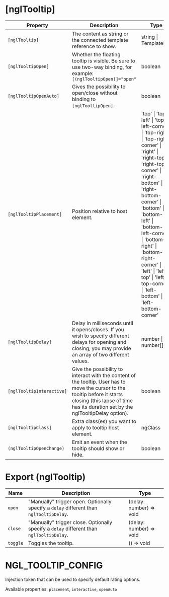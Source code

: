 # [nglTooltip]

| Property | Description | Type | Default |
| -------- | ----------- | ---- | ------- |
| `[nglTooltip]` | The content as string or the connected template reference to show. | string \| TemplateRef | |
| `[nglTooltipOpen]` | Whether the floating tooltip is visible. Be sure to use two-way binding, for example: `[(nglTooltipOpen)]="open"` | boolean | |
| `[nglTooltipOpenAuto]` | Gives the possibility to open/close without binding to `[nglTooltipOpen]`. | boolean | false |
| `[nglTooltipPlacement]` | Position relative to host element. | 'top' \| 'top-left' \| 'top-left-corner' \| 'top-right' \| 'top-right-corner' \| 'right' \| 'right-top' \| 'right-top-corner' \| 'right-bottom' \| 'right-bottom-corner' \| 'bottom' \| 'bottom-left' \| 'bottom-left-corner' \| 'bottom-right' \| 'bottom-right-corner' \| 'left' \| 'left-top' \| 'left-top-corner' \| 'left-bottom' \| 'left-bottom-corner' | 'top' |
| `[nglTooltipDelay]` | Delay in milliseconds until it opens/closes. If you wish to specify different delays for opening and closing, you may provide an array of two different values. | number \| number[] | |
| `[nglTooltipInteractive]` | Give the possibility to interact with the content of the tooltip. User has to move the cursor to the tooltip before it starts closing (this lapse of time has its duration set by the nglTooltipDelay option). | boolean | false |
| `[nglTooltipClass]` | Extra class(es) you want to apply to tooltip host element. | ngClass | |
| `(nglTooltipOpenChange)` | Emit an event when the tooltip should show or hide. | boolean | |

# Export (nglTooltip)
| Name | Description | Type |
| -------- | ----------- | ---- |
| `open` | "Manually" trigger open. Optionally specify a `delay` different than `nglTooltipDelay`. | (delay: number) => void |
| `close` | "Manually" trigger close. Optionally specify a `delay` different than `nglTooltipDelay`. | (delay: number) => void |
| `toggle` | Toggles the tooltip. | () => void |


# NGL_TOOLTIP_CONFIG<NglTooltipConfig>

Injection token that can be used to specify default rating options.

Available properties: `placement`, `interactive`, `openAuto`